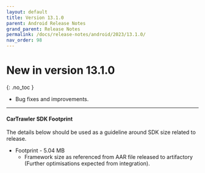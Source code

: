 ```yaml
---
layout: default
title: Version 13.1.0
parent: Android Release Notes
grand_parent: Release Notes
permalink: /docs/release-notes/android/2023/13.1.0/
nav_order: 98
---
```


# New in version 13.1.0

{: .no_toc }

* Bug fixes and improvements.

---
#### CarTrawler SDK Footprint
The details below should be used as a guideline around SDK size related to release.
* Footprint - 5.04 MB
  * Framework size as referenced from AAR file released to artifactory (Further optimisations expected from integration).
